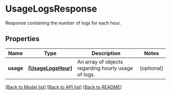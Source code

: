 # UsageLogsResponse

Response containing the number of logs for each hour.

## Properties
Name | Type | Description | Notes
------------ | ------------- | ------------- | -------------
**usage** | [**[UsageLogsHour]**](UsageLogsHour.md) | An array of objects regarding hourly usage of logs. | [optional] 

[[Back to Model list]](README.md#documentation-for-models) [[Back to API list]](README.md#documentation-for-api-endpoints) [[Back to README]](README.md)


